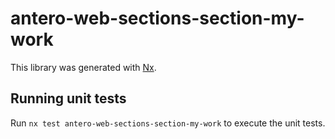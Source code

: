 # antero-web-sections-section-my-work

This library was generated with [Nx](https://nx.dev).

## Running unit tests

Run `nx test antero-web-sections-section-my-work` to execute the unit tests.
